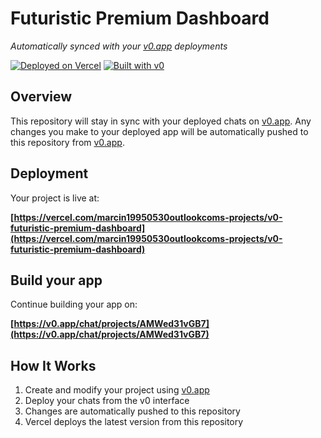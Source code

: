 # Futuristic Premium Dashboard 

*Automatically synced with your [v0.app](https://v0.app) deployments*

[![Deployed on Vercel](https://img.shields.io/badge/Deployed%20on-Vercel-black?style=for-the-badge&logo=vercel)](https://vercel.com/marcin19950530outlookcoms-projects/v0-futuristic-premium-dashboard)
[![Built with v0](https://img.shields.io/badge/Built%20with-v0.app-black?style=for-the-badge)](https://v0.app/chat/projects/AMWed31vGB7)

## Overview

This repository will stay in sync with your deployed chats on [v0.app](https://v0.app).
Any changes you make to your deployed app will be automatically pushed to this repository from [v0.app](https://v0.app).

## Deployment

Your project is live at:

**[https://vercel.com/marcin19950530outlookcoms-projects/v0-futuristic-premium-dashboard](https://vercel.com/marcin19950530outlookcoms-projects/v0-futuristic-premium-dashboard)**

## Build your app

Continue building your app on:

**[https://v0.app/chat/projects/AMWed31vGB7](https://v0.app/chat/projects/AMWed31vGB7)**

## How It Works

1. Create and modify your project using [v0.app](https://v0.app)
2. Deploy your chats from the v0 interface
3. Changes are automatically pushed to this repository
4. Vercel deploys the latest version from this repository

